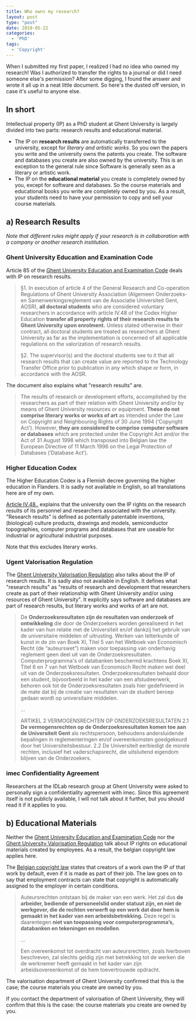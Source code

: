 ```yaml
---
title: Who owns my research?
layout: post
type: "post"
date: 2019-05-22
categories:
  - 'PhD'
tags:
  - 'Copyright'
---
```


When I submitted my first paper, I realized I had no idea who owned my research! Was I authorized to transfer the rights to a journal or did I need someone else's permission? After some digging, I found the answer and wrote it all up in a neat little document. So here's the dusted off version, in case it's useful to anyone else.

## In short

Intellectual property (IP) as a PhD student at Ghent University is largely divided into two parts: research results and educational material.

* The IP on **research results** are automatically transferred to the university, except for *literary and artistic works*. So you own the papers you write and the university owns the patents you create. The software and databases you create are also owned by the university. This is an exception to the general rule since Software is generally seen as a literary or artistic work.
* The IP on the **educational material** you create is completely owned by you, except for software and databases. So the course materials and educational books you write are completely owned by you. As a result, your students need to have your permission to copy and sell your course materials.

## a) Research Results

*Note that different rules might apply if your research is in collaboration with a company or another research institution.*

### Ghent University Education and Examination Code

Article 85 of the [Ghent University Education and Examination Code](https://www.ugent.be/student/en/class-exam-exchange-intern/class-exam/OEREnglish/overview.htm) deals with IP on research results.

> §1. In execution of article 4 of the General Research and Co-operation Regulations of Ghent University Association (Algemeen Onderzoeks- en Samenwerkingsreglement van de Associatie Universiteit Gent, AOSR), **all doctoral students** who are considered voluntary researchers in accordance with article IV.48 of the Codex Higher Education **transfer all property rights of their research results to Ghent University upon enrolment.** Unless stated otherwise in their contract, all doctoral students are treated as researchers at Ghent University as far as the implementation is concerned of all applicable regulations on the valorization of research results.
>
> §2. The supervisor(s) and the doctoral students see to it that all research results that can create value are reported to the Technology Transfer Office prior to publication in any which shape or form, in accordance with the AOSR.

The document also explains what "research results" are.

> The results of research or development efforts, accomplished by the researchers as part of their relation with Ghent University and/or by means of Ghent University resources or equipment. **These do not comprise literary works or works of art** as intended under the Law on Copyright and Neighbouring Rights of 30 June 1994 (‘Copyright Act’). However, **they are considered to comprise computer software or databases** which are protected under the Copyright Act and/or the Act of 31 August 1998 which transposed into Belgian law the European Directive of 11 March 1996 on the Legal Protection of Databases (‘Database Act’).

### Higher Education Codex

The Higher Education Codex is a Flemish decree governing the higher education in Flanders. It is sadly not available in English, so all translations here are of my own.

[Article IV.48..](https://data-onderwijs.vlaanderen.be/edulex/document.aspx?docid=14650#1176390) explains that the university own the IP rights on the research results of its personnel and researchers associated with the university. "Research results" is defined as potentially patentable inventions, (biological) culture products, drawings and models, semiconductor topographies, computer programs and databases that are useable for industrial or agricultural industrial purposes.

Note that this excludes literary works.

### Ugent Valorisation Regulation

The [Ghent University Valorisation Regulation](https://www.ugent.be/techtransfer/en/support-for-academics/reglementen-tt) also talks about the IP of research results. It is sadly also not available in English. It defines what "research results" as "results of research and development that researchers create as part of their relationship with Ghent University and/or using resources of Ghent University". It explicitly says software and databases are part of research results, but literary works and works of art are not.

> De **Onderzoeksresultaten zijn de resultaten van onderzoek of ontwikkeling** die door de Onderzoekers worden gerealiseerd in het kader van hun relatie met de Universiteit en/of dankzij het gebruik van de universitaire middelen of uitrusting. Werken van letterkunde of kunst in de zin van Boek XI, Titel 5 van het Wetboek van Economisch Recht (de “auteurswet”) maken voor toepassing van onderhavig reglement geen deel uit van de Onderzoeksresultaten. Computerprogramma's of databanken beschermd krachtens Boek XI, Titel 6 en 7 van het Wetboek van Economisch Recht maken wel deel uit van de Onderzoeksresultaten.
> Onderzoeksresultaten behaald door een student, bijvoorbeeld in het kader van een afstudeerwerk, behoren ook tot de Onderzoeksresultaten zoals hier gedefinieerd in de mate dat bij de creatie van resultaten van de student beroep gedaan wordt op universitaire middelen.
>
> ...
>
> ARTIKEL 2 VERMOGENSRECHTEN OP ONDERZOEKSRESULTATEN
> 2.1 **De vermogensrechten op de Onderzoeksresultaten komen toe aan de Universiteit Gent** als rechtspersoon, behoudens andersluidende bepalingen in reglementeringen en/of overeenkomsten goedgekeurd door het Universiteitsbestuur.
> 2.2 De Universiteit eerbiedigt de morele rechten, inclusief het vaderschapsrecht, die uitsluitend eigendom blijven van de Onderzoekers.

### imec Confidentiality Agreement

Researchers at the IDLab research group at Ghent University were asked to personally sign a confidentiality agreement with imec. Since this agreement itself is not publicly available, I will not talk about it further, but you should read it if it applies to you.

## b) Educational Materials

Neither the [Ghent University Education and Examination Code](https://www.ugent.be/student/en/class-exam-exchange-intern/class-exam/OEREnglish/overview.htm) nor the [Ghent University Valorisation Regulation](https://www.ugent.be/techtransfer/en/support-for-academics/reglementen-tt) talk about IP rights on educational materials created by employees. As a result, the belgian copyright law applies here.

The [Belgian copyright law](https://economie.fgov.be/nl/themas/intellectuele-eigendom/auteursrecht/bescherming-van-de-werken/personen-organisaties-die/arbeidsovereenkomst-statuut-en) states that creators of a work own the IP of that work by default, even if it is made as part of their job. The law goes on to say that employment contracts can state that copyright is automatically assigned to the employer in certain conditions.

> Auteursrechten ontstaan bij de maker van een werk. Het zal dus **de arbeider, bediende of personeelslid onder statuut zijn, en niet de werkgever, die de rechten verwerft op een werk dat door hem is gemaakt in het kader van een arbeidsbetrekking.** Deze regel is daarentegen **niet van toepassing voor computerprogramma’s, databanken en tekeningen en modellen**.
>
> ...
>
> Een overeenkomst tot overdracht van auteursrechten, zoals hierboven beschreven, zal slechts geldig zijn met betrekking tot de werken die de werknemer heeft gemaakt in het kader van zijn arbeidsovereenkomst of de hem toevertrouwde opdracht.

The valorisation department of Ghent University confirmed that this is the case; the course materials you create are owned by you.

If you contact the department of valorisation of Ghent University, they will confirm that this is the case: the course materials you create are owned by you.

<!--
*Note that this is different for secundary education because the employment contract for teachers in secundary education explicitly states that the IP of course materials is property of the school.*

> Maak je een cursus in opdracht van de school, dan wordt de school automatisch eigenaar en heeft er dus auteursrechten over. Ontwerp je op eigen initiatief een cursus, dan heb jij de auteursrechten.

* [Source](https://onderwijs.vlaanderen.be/nl/auteursrechten-op-school#Zelfgemaaktecursus)
* [Source](http://anspire.be/auteursrechten/download/Lespakket%20auteursrechten%20en%20licenties%20-%20v2.pdf)

-->
